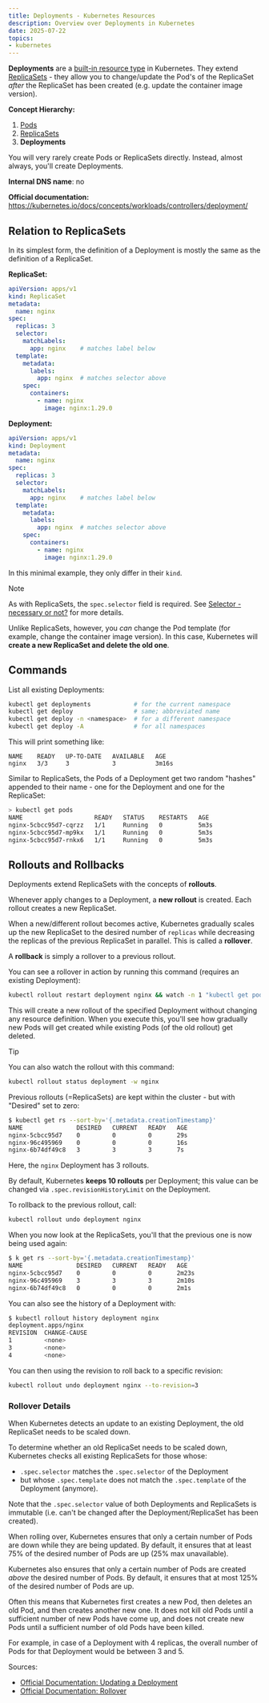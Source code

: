 ```yaml
---
title: Deployments - Kubernetes Resources
description: Overview over Deployments in Kubernetes
date: 2025-07-22
topics:
- kubernetes
---
```


**Deployments** are a [built-in resource type](overview.md) in Kubernetes. They extend [ReplicaSets](replica-sets.md) - they allow you to change/update the Pod's of the ReplicaSet *after* the ReplicaSet has been created (e.g. update the container image version).

**Concept Hierarchy:**

1. [Pods](pods.md)
1. [ReplicaSets](replica-sets.md)
1. **Deployments**

You will very rarely create Pods or ReplicaSets directly. Instead, almost always, you'll create Deployments.

**Internal DNS name**: no

**Official documentation:** <https://kubernetes.io/docs/concepts/workloads/controllers/deployment/>

## Relation to ReplicaSets

In its simplest form, the definition of a Deployment is mostly the same as the definition of a ReplicaSet.

**ReplicaSet:**

```yaml
apiVersion: apps/v1
kind: ReplicaSet
metadata:
  name: nginx
spec:
  replicas: 3
  selector:
    matchLabels:
      app: nginx    # matches label below
  template:
    metadata:
      labels:
        app: nginx  # matches selector above
    spec:
      containers:
        - name: nginx
          image: nginx:1.29.0
```

**Deployment:**

```yaml {lineNos=true,hl_lines="2"}
apiVersion: apps/v1
kind: Deployment
metadata:
  name: nginx
spec:
  replicas: 3
  selector:
    matchLabels:
      app: nginx    # matches label below
  template:
    metadata:
      labels:
        app: nginx  # matches selector above
    spec:
      containers:
        - name: nginx
          image: nginx:1.29.0
```

In this minimal example, they only differ in their `kind`.

> [!NOTE]
> As with ReplicaSets, the `spec.selector` field is required. See [Selector - necessary or not?](replica-sets.md#selector) for more details.

Unlike ReplicaSets, however, you *can* change the Pod template (for example, change the container image version). In this case, Kubernetes will **create a new ReplicaSet and delete the old one**.

## Commands

List all existing Deployments:

```sh
kubectl get deployments            # for the current namespace
kubectl get deploy                 # same; abbreviated name
kubectl get deploy -n <namespace>  # for a different namespace
kubectl get deploy -A              # for all namespaces
```

This will print something like:

```
NAME    READY   UP-TO-DATE   AVAILABLE   AGE
nginx   3/3     3            3           3m16s
```

Similar to ReplicaSets, the Pods of a Deployment get two random "hashes" appended to their name - one for the Deployment and one for the ReplicaSet:

```sh
> kubectl get pods
NAME                    READY   STATUS    RESTARTS   AGE
nginx-5cbcc95d7-cqrzz   1/1     Running   0          5m3s
nginx-5cbcc95d7-mp9kx   1/1     Running   0          5m3s
nginx-5cbcc95d7-rnkx6   1/1     Running   0          5m3s
```

## Rollouts and Rollbacks

Deployments extend ReplicaSets with the concepts of **rollouts**.

Whenever apply changes to a Deployment, a **new rollout** is created. Each rollout creates a new ReplicaSet.

When a new/different rollout becomes active, Kubernetes gradually scales up the new ReplicaSet to the desired number of `replicas` while decreasing the replicas of the previous ReplicaSet in parallel. This is called a **rollover**.

A **rollback** is simply a rollover to a previous rollout.

You can see a rollover in action by running this command (requires an existing Deployment):

```sh
kubectl rollout restart deployment nginx && watch -n 1 "kubectl get pods"
```

This will create a new rollout of the specified Deployment without changing any resource definition. When you execute this, you'll see how gradually new Pods will get created while existing Pods (of the old rollout) get deleted.

> [!TIP]
> You can also watch the rollout with this command:
>
> ```sh
> kubectl rollout status deployment -w nginx
> ```

Previous rollouts (=ReplicaSets) are kept within the cluster - but with "Desired" set to zero:

```sh
$ kubectl get rs --sort-by='{.metadata.creationTimestamp}'
NAME               DESIRED   CURRENT   READY   AGE
nginx-5cbcc95d7    0         0         0       29s
nginx-96c495969    0         0         0       16s
nginx-6b74df49c8   3         3         3       7s
```

Here, the `nginx` Deployment has 3 rollouts.

By default, Kubernetes **keeps 10 rollouts** per Deployment; this value can be changed via `.spec.revisionHistoryLimit` on the Deployment.

To rollback to the previous rollout, call:

```sh
kubectl rollout undo deployment nginx
```

When you now look at the ReplicaSets, you'll that the previous one is now being used again:

```sh
$ k get rs --sort-by='{.metadata.creationTimestamp}'
NAME               DESIRED   CURRENT   READY   AGE
nginx-5cbcc95d7    0         0         0       2m23s
nginx-96c495969    3         3         3       2m10s
nginx-6b74df49c8   0         0         0       2m1s
```

You can also see the history of a Deployment with:

```sh
$ kubectl rollout history deployment nginx
deployment.apps/nginx
REVISION  CHANGE-CAUSE
1         <none>
3         <none>
4         <none>
```

You can then using the revision to roll back to a specific revision:

```sh
kubectl rollout undo deployment nginx --to-revision=3
```

### Rollover Details

When Kubernetes detects an update to an existing Deployment, the old ReplicaSet needs to be scaled down.

To determine whether an old ReplicaSet needs to be scaled down, Kubernetes checks all existing ReplicaSets for those whose:

* `.spec.selector` matches the `.spec.selector` of the Deployment
* but whose `.spec.template` does not match the `.spec.template` of the Deployment (anymore).

Note that the `.spec.selector` value of both Deployments and ReplicaSets is immutable (i.e. can't be changed after the Deployment/ReplicaSet has been created).

When rolling over, Kubernetes ensures that only a certain number of Pods are down while they are being updated. By default, it ensures that at least 75% of the desired number of Pods are up (25% max unavailable).

Kubernetes also ensures that only a certain number of Pods are created *above* the desired number of Pods. By default, it ensures that at most 125% of the desired number of Pods are up.

Often this means that Kubernetes first creates a new Pod, then deletes an old Pod, and then creates another new one. It does not kill old Pods until a sufficient number of new Pods have come up, and does not create new Pods until a sufficient number of old Pods have been killed.

For example, in case of a Deployment with 4 replicas, the overall number of Pods for that Deployment would be between 3 and 5.

Sources:

* [Official Documentation: Updating a Deployment](https://kubernetes.io/docs/concepts/workloads/controllers/deployment/#updating-a-deployment)
* [Official Documentation: Rollover](https://kubernetes.io/docs/concepts/workloads/controllers/deployment/#rollover-aka-multiple-updates-in-flight)
